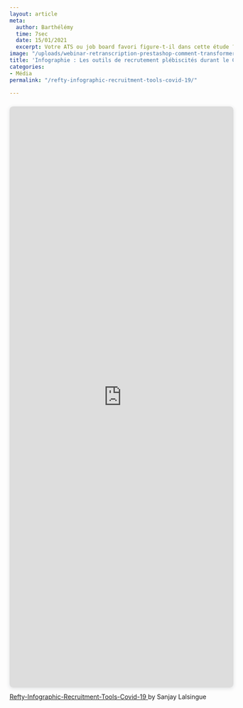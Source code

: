 ```yaml
---
layout: article
meta:
  author: Barthélémy
  time: 7sec
  date: 15/01/2021
  excerpt: Votre ATS ou job board favori figure-t-il dans cette étude ?
image: "/uploads/webinar-retranscription-prestashop-comment-transformer-la-periode-d-essai-a-tous-les-couts-17.png"
title: 'Infographie : Les outils de recrutement plébiscités durant le Covid-19'
categories:
- Média
permalink: "/refty-infographic-recruitment-tools-covid-19/"

---
```

<div style="position: relative; width: 100%; height: 0; padding-top: 250.0000%;
 padding-bottom: 48px; box-shadow: 0 2px 8px 0 rgba(63,69,81,0.16); margin-top: 1.6em; margin-bottom: 0.9em; overflow: hidden;
 border-radius: 8px; will-change: transform;">
  <iframe loading="lazy" style="position: absolute; width: 100%; height: 100%; top: 0; left: 0; border: none; padding: 0;margin: 0;"
    src="https:&#x2F;&#x2F;www.canva.com&#x2F;design&#x2F;DAEcY7QjlRw&#x2F;watch?embed">
  </iframe>
</div>
<a href="https:&#x2F;&#x2F;www.canva.com&#x2F;design&#x2F;DAEcY7QjlRw&#x2F;watch?utm_content=DAEcY7QjlRw&amp;utm_campaign=designshare&amp;utm_medium=embeds&amp;utm_source=link" target="_blank" rel="noopener">Refty-Infographic-Recruitment-Tools-Covid-19 </a> by Sanjay Lalsingue